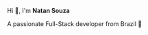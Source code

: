 
Hi 👋, I'm **Natan Souza**

A passionate Full-Stack developer from Brazil 🚀


<!-- <p align="center" style="margin-top: 30px">
  <img src="https://github-readme-stats.vercel.app/api?username=natan1506&show_icons=true&count_private=true&hide=issues&theme=tokyonight&card_width=500" alt="natan1506">
<img src="https://github-readme-streak-stats.herokuapp.com?user=natan1506&theme=blueberry&date_format=M%20j%5B%2C%20Y%5D)](https://git.io/streak-stats"> -
</p>
-->

<!-- <p align="center">
<a href="https://fb.com/natan souza" target="blank"><img align="center" src="https://cdn.jsdelivr.net/npm/simple-icons@3.0.1/icons/facebook.svg" alt="natan souza" height="20" width="20" /></a>
<a href="https://instagram.com/naatansouza" target="blank"><img align="center" src="https://cdn.jsdelivr.net/npm/simple-icons@3.0.1/icons/instagram.svg" alt="naatansouza" height="20" width="20" /></a>
</p> -->
